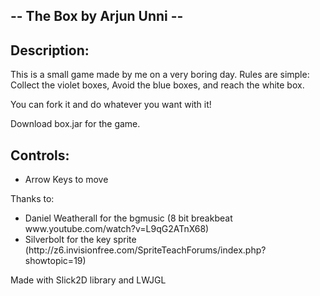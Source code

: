 <h2>-- The Box by Arjun Unni --</h2>


<h2>Description:</h2>

This is a small game made by me on a very boring day. Rules are simple: Collect the violet boxes, Avoid the blue boxes, and reach the white box.
  
You can fork it and do whatever you want with it!
  
Download box.jar for the game.

<h2>Controls:</h2>
<ul>
<li>Arrow Keys to move</li>
</ul>

Thanks to:

<ul>
<li>Daniel Weatherall for the bgmusic (8 bit breakbeat www.youtube.com/watch?v=L9qG2ATnX68)</li>

<li>Silverbolt for the key sprite (http://z6.invisionfree.com/SpriteTeachForums/index.php?showtopic=19)</li>
</ul>

Made with Slick2D library and LWJGL

